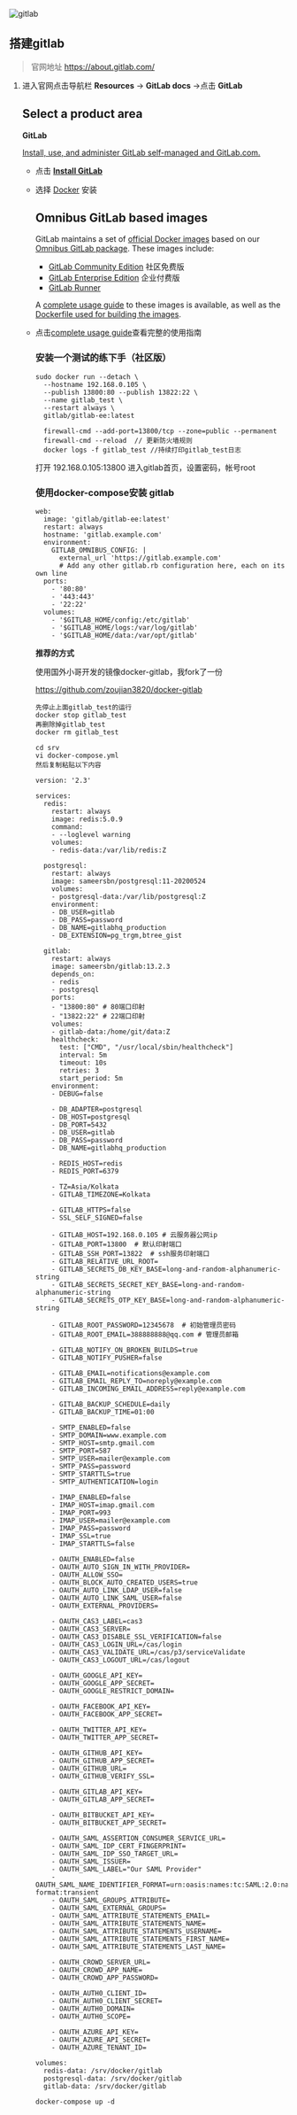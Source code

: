 ![gitlab](https://docs.gitlab.com/assets/images/docs-gitlab.svg)

## 搭建gitlab 

> 官网地址 https://about.gitlab.com/

1. 进入官网点击导航栏 **Resources** -> **GitLab docs** ->点击 **GitLab**   

   ## Select a product area

    **GitLab**   

   [ Install, use, and administer GitLab self-managed and GitLab.com.](https://docs.gitlab.com/ee/README.html)

   - 点击 [**Install GitLab**](https://about.gitlab.com/install/)

   - 选择  [Docker](https://docs.gitlab.com/ee/install/docker.html) 安装 

     

     ## Omnibus GitLab based images

     GitLab maintains a set of [official Docker images](https://hub.docker.com/u/gitlab) based on our [Omnibus GitLab package](https://docs.gitlab.com/omnibus/README.html). These images include:

     - [GitLab Community Edition](https://hub.docker.com/r/gitlab/gitlab-ce/)  社区免费版
     - [GitLab Enterprise Edition](https://hub.docker.com/r/gitlab/gitlab-ee/) 企业付费版
     - [GitLab Runner](https://hub.docker.com/r/gitlab/gitlab-runner/)

     A [complete usage guide](https://docs.gitlab.com/omnibus/docker/) to these images is available, as well as the [Dockerfile used for building the images](https://gitlab.com/gitlab-org/omnibus-gitlab/tree/master/docker).

   - 点击[complete usage guide](https://docs.gitlab.com/omnibus/docker/)查看完整的使用指南
   
     ### 安装一个测试的练下手（社区版）
   
     ```
     sudo docker run --detach \
       --hostname 192.168.0.105 \
       --publish 13800:80 --publish 13822:22 \
       --name gitlab_test \
       --restart always \
       gitlab/gitlab-ee:latest
       
       firewall-cmd --add-port=13800/tcp --zone=public --permanent
       firewall-cmd --reload  // 更新防火墙规则
       docker logs -f gitlab_test //持续打印gitlab_test日志
     ```
   
     打开 192.168.0.105:13800 进入gitlab首页，设置密码，帐号root
   
     ### 使用docker-compose安装 gitlab
   
     ```
     web:
       image: 'gitlab/gitlab-ee:latest'
       restart: always
       hostname: 'gitlab.example.com'
       environment:
         GITLAB_OMNIBUS_CONFIG: |
           external_url 'https://gitlab.example.com'
           # Add any other gitlab.rb configuration here, each on its own line
       ports:
         - '80:80'
         - '443:443'
         - '22:22'
       volumes:
         - '$GITLAB_HOME/config:/etc/gitlab'
         - '$GITLAB_HOME/logs:/var/log/gitlab'
         - '$GITLAB_HOME/data:/var/opt/gitlab'
     ```
   
     **推荐的方式**
   
     使用国外小哥开发的镜像docker-gitlab，我fork了一份
   
     https://github.com/zoujian3820/docker-gitlab
   
     ```
     先停止上面gitlab_test的运行
     docker stop gitlab_test
     再删除掉gitlab_test
     docker rm gitlab_test
     
     cd srv
     vi docker-compose.yml
     然后复制粘贴以下内容
     ```
   
     ```
     version: '2.3'
     
     services:
       redis:
         restart: always
         image: redis:5.0.9
         command:
         - --loglevel warning
         volumes:
         - redis-data:/var/lib/redis:Z
     
       postgresql:
         restart: always
         image: sameersbn/postgresql:11-20200524
         volumes:
         - postgresql-data:/var/lib/postgresql:Z
         environment:
         - DB_USER=gitlab
         - DB_PASS=password
         - DB_NAME=gitlabhq_production
         - DB_EXTENSION=pg_trgm,btree_gist
     
       gitlab:
         restart: always
         image: sameersbn/gitlab:13.2.3
         depends_on:
         - redis
         - postgresql
         ports:
         - "13800:80" # 80端口印射
         - "13822:22" # 22端口印射
         volumes:
         - gitlab-data:/home/git/data:Z
         healthcheck:
           test: ["CMD", "/usr/local/sbin/healthcheck"]
           interval: 5m
           timeout: 10s
           retries: 3
           start_period: 5m
         environment:
         - DEBUG=false
     
         - DB_ADAPTER=postgresql
         - DB_HOST=postgresql
         - DB_PORT=5432
         - DB_USER=gitlab
         - DB_PASS=password
         - DB_NAME=gitlabhq_production
     
         - REDIS_HOST=redis
         - REDIS_PORT=6379
     
         - TZ=Asia/Kolkata
         - GITLAB_TIMEZONE=Kolkata
     
         - GITLAB_HTTPS=false
         - SSL_SELF_SIGNED=false
     
         - GITLAB_HOST=192.168.0.105 # 云服务器公网ip
         - GITLAB_PORT=13800  # 默认印射端口
         - GITLAB_SSH_PORT=13822  # ssh服务印射端口
         - GITLAB_RELATIVE_URL_ROOT=
         - GITLAB_SECRETS_DB_KEY_BASE=long-and-random-alphanumeric-string
         - GITLAB_SECRETS_SECRET_KEY_BASE=long-and-random-alphanumeric-string
         - GITLAB_SECRETS_OTP_KEY_BASE=long-and-random-alphanumeric-string
     
         - GITLAB_ROOT_PASSWORD=12345678  # 初始管理员密码
         - GITLAB_ROOT_EMAIL=388888888@qq.com # 管理员邮箱
     
         - GITLAB_NOTIFY_ON_BROKEN_BUILDS=true
         - GITLAB_NOTIFY_PUSHER=false
     
         - GITLAB_EMAIL=notifications@example.com
         - GITLAB_EMAIL_REPLY_TO=noreply@example.com
         - GITLAB_INCOMING_EMAIL_ADDRESS=reply@example.com
     
         - GITLAB_BACKUP_SCHEDULE=daily
         - GITLAB_BACKUP_TIME=01:00
     
         - SMTP_ENABLED=false
         - SMTP_DOMAIN=www.example.com
         - SMTP_HOST=smtp.gmail.com
         - SMTP_PORT=587
         - SMTP_USER=mailer@example.com
         - SMTP_PASS=password
         - SMTP_STARTTLS=true
         - SMTP_AUTHENTICATION=login
     
         - IMAP_ENABLED=false
         - IMAP_HOST=imap.gmail.com
         - IMAP_PORT=993
         - IMAP_USER=mailer@example.com
         - IMAP_PASS=password
         - IMAP_SSL=true
         - IMAP_STARTTLS=false
     
         - OAUTH_ENABLED=false
         - OAUTH_AUTO_SIGN_IN_WITH_PROVIDER=
         - OAUTH_ALLOW_SSO=
         - OAUTH_BLOCK_AUTO_CREATED_USERS=true
         - OAUTH_AUTO_LINK_LDAP_USER=false
         - OAUTH_AUTO_LINK_SAML_USER=false
         - OAUTH_EXTERNAL_PROVIDERS=
     
         - OAUTH_CAS3_LABEL=cas3
         - OAUTH_CAS3_SERVER=
         - OAUTH_CAS3_DISABLE_SSL_VERIFICATION=false
         - OAUTH_CAS3_LOGIN_URL=/cas/login
         - OAUTH_CAS3_VALIDATE_URL=/cas/p3/serviceValidate
         - OAUTH_CAS3_LOGOUT_URL=/cas/logout
     
         - OAUTH_GOOGLE_API_KEY=
         - OAUTH_GOOGLE_APP_SECRET=
         - OAUTH_GOOGLE_RESTRICT_DOMAIN=
     
         - OAUTH_FACEBOOK_API_KEY=
         - OAUTH_FACEBOOK_APP_SECRET=
     
         - OAUTH_TWITTER_API_KEY=
         - OAUTH_TWITTER_APP_SECRET=
     
         - OAUTH_GITHUB_API_KEY=
         - OAUTH_GITHUB_APP_SECRET=
         - OAUTH_GITHUB_URL=
         - OAUTH_GITHUB_VERIFY_SSL=
     
         - OAUTH_GITLAB_API_KEY=
         - OAUTH_GITLAB_APP_SECRET=
     
         - OAUTH_BITBUCKET_API_KEY=
         - OAUTH_BITBUCKET_APP_SECRET=
     
         - OAUTH_SAML_ASSERTION_CONSUMER_SERVICE_URL=
         - OAUTH_SAML_IDP_CERT_FINGERPRINT=
         - OAUTH_SAML_IDP_SSO_TARGET_URL=
         - OAUTH_SAML_ISSUER=
         - OAUTH_SAML_LABEL="Our SAML Provider"
         - OAUTH_SAML_NAME_IDENTIFIER_FORMAT=urn:oasis:names:tc:SAML:2.0:nameid-format:transient
         - OAUTH_SAML_GROUPS_ATTRIBUTE=
         - OAUTH_SAML_EXTERNAL_GROUPS=
         - OAUTH_SAML_ATTRIBUTE_STATEMENTS_EMAIL=
         - OAUTH_SAML_ATTRIBUTE_STATEMENTS_NAME=
         - OAUTH_SAML_ATTRIBUTE_STATEMENTS_USERNAME=
         - OAUTH_SAML_ATTRIBUTE_STATEMENTS_FIRST_NAME=
         - OAUTH_SAML_ATTRIBUTE_STATEMENTS_LAST_NAME=
     
         - OAUTH_CROWD_SERVER_URL=
         - OAUTH_CROWD_APP_NAME=
         - OAUTH_CROWD_APP_PASSWORD=
     
         - OAUTH_AUTH0_CLIENT_ID=
         - OAUTH_AUTH0_CLIENT_SECRET=
         - OAUTH_AUTH0_DOMAIN=
         - OAUTH_AUTH0_SCOPE=
     
         - OAUTH_AZURE_API_KEY=
         - OAUTH_AZURE_API_SECRET=
         - OAUTH_AZURE_TENANT_ID=
     
     volumes:
       redis-data: /srv/docker/gitlab
       postgresql-data: /srv/docker/gitlab
       gitlab-data: /srv/docker/gitlab
     
     ```
   
     ```
     docker-compose up -d
     ```
   
     